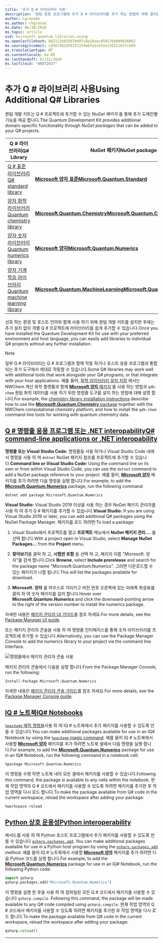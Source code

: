 ```yaml
---
title: '추가 Q # 라이브러리 사용'
description: '퀀텀 응용 프로그램에 추가 Q # 라이브러리를 추가 하는 방법에 대해 알아봅니다.'
author: cgranade
ms.author: chgranad
ms.date: 06/30/2020
ms.topic: article
uid: microsoft.quantum.libraries.using
ms.openlocfilehash: b82113b925870d07c8a28aecd50176e009826062
ms.sourcegitcommit: cdf67362d7b157254e6fe5c63a1c5551183fc589
ms.translationtype: MT
ms.contentlocale: ko-KR
ms.lasthandoff: 07/21/2020
ms.locfileid: "86872637"
---
```

# <a name="using-additional-q-libraries"></a><span data-ttu-id="a285e-103">추가 Q # 라이브러리 사용</span><span class="sxs-lookup"><span data-stu-id="a285e-103">Using Additional Q# Libraries</span></span>

<span data-ttu-id="a285e-104">퀀텀 개발 키트는 Q # 프로젝트에 추가할 수 있는 _NuGet 패키지_ 를 통해 추가 도메인별 기능을 제공 합니다.</span><span class="sxs-lookup"><span data-stu-id="a285e-104">The Quantum Development Kit provides additional domain-specific functionality through _NuGet packages_ that can be added to your Q# projects.</span></span>

| <span data-ttu-id="a285e-105">Q # 라이브러리</span><span class="sxs-lookup"><span data-stu-id="a285e-105">Q# Library</span></span>  | <span data-ttu-id="a285e-106">NuGet 패키지</span><span class="sxs-lookup"><span data-stu-id="a285e-106">NuGet package</span></span> | <span data-ttu-id="a285e-107">참고</span><span class="sxs-lookup"><span data-stu-id="a285e-107">Notes</span></span> |
|---------|---------|--------|
| [<span data-ttu-id="a285e-108">Q # 표준 라이브러리</span><span class="sxs-lookup"><span data-stu-id="a285e-108">Q# standard library</span></span>](xref:microsoft.quantum.libraries.standard.intro) | [<span data-ttu-id="a285e-109">**Microsoft 양자 표준**</span><span class="sxs-lookup"><span data-stu-id="a285e-109">**Microsoft.Quantum.Standard**</span></span>](https://www.nuget.org/packages/Microsoft.Quantum.Standard) | <span data-ttu-id="a285e-110">기본적으로 포함됨</span><span class="sxs-lookup"><span data-stu-id="a285e-110">Included by default</span></span> |
| [<span data-ttu-id="a285e-111">양자 화학 라이브러리</span><span class="sxs-lookup"><span data-stu-id="a285e-111">Quantum chemistry library</span></span>](xref:microsoft.quantum.chemistry.concepts.intro) | [<span data-ttu-id="a285e-112">**Microsoft.Quantum.Chemistry**</span><span class="sxs-lookup"><span data-stu-id="a285e-112">**Microsoft.Quantum.Chemistry**</span></span>](https://www.nuget.org/packages/Microsoft.Quantum.Chemistry) | |
| [<span data-ttu-id="a285e-113">양자 숫자 라이브러리</span><span class="sxs-lookup"><span data-stu-id="a285e-113">Quantum numerics library</span></span>](xref:microsoft.quantum.numerics.intro) | [<span data-ttu-id="a285e-114">**Microsoft 양자**</span><span class="sxs-lookup"><span data-stu-id="a285e-114">**Microsoft.Quantum.Numerics**</span></span>](https://www.nuget.org/packages/Microsoft.Quantum.Numerics) | |
| [<span data-ttu-id="a285e-115">양자 기계 학습 라이브러리</span><span class="sxs-lookup"><span data-stu-id="a285e-115">Quantum machine learning library</span></span>](xref:microsoft.quantum.libraries.machine-learning.intro) | [<span data-ttu-id="a285e-116">**Microsoft.Quantum.MachineLearning**</span><span class="sxs-lookup"><span data-stu-id="a285e-116">**Microsoft.Quantum.MachineLearning**</span></span>](https://www.nuget.org/packages/Microsoft.Quantum.MachineLearning) | |

<span data-ttu-id="a285e-117">선호 하는 환경 및 호스트 언어와 함께 사용 하기 위해 퀀텀 개발 키트를 설치한 후에는 추가 설치 없이 개별 Q # 프로젝트에 라이브러리를 쉽게 추가할 수 있습니다.</span><span class="sxs-lookup"><span data-stu-id="a285e-117">Once you have installed the Quantum Development Kit for use with your preferred environment and host language, you can easily add libraries to individual Q# projects without any further installation.</span></span>

> [!NOTE]
> <span data-ttu-id="a285e-118">일부 Q # 라이브러리는 Q # 프로그램과 함께 작동 하거나 호스트 응용 프로그램과 통합 되는 추가 도구에서 제대로 작동할 수 있습니다.</span><span class="sxs-lookup"><span data-stu-id="a285e-118">Some Q# libraries may work well with additional tools that work alongside your Q# programs, or that integrate with your host applications.</span></span>
> <span data-ttu-id="a285e-119">예를 들어, [화학 라이브러리 설치 지침](xref:microsoft.quantum.chemistry.concepts.installation) 에서는 NWChem 계산 화학 플랫폼과 함께 [ **Microsoft 양자** 패키지](https://www.nuget.org/packages/Microsoft.Quantum.Chemistry) 를 사용 하는 방법과 `qdk-chem` 퀀텀 화학 데이터를 사용 하기 위한 명령줄 도구를 설치 하는 방법에 대해 설명 합니다.</span><span class="sxs-lookup"><span data-stu-id="a285e-119">For example, the [chemistry library installation instructions](xref:microsoft.quantum.chemistry.concepts.installation) describe how to use the [**Microsoft.Quantum.Chemistry** package](https://www.nuget.org/packages/Microsoft.Quantum.Chemistry) together with the NWChem computational chemistry platform, and how to install the `qdk-chem` command-line tools for working with quantum chemistry data.</span></span>

## <a name="q-command-line-applications-or-net-interopability"></a>[<span data-ttu-id="a285e-120">Q # 명령줄 응용 프로그램 또는 .NET interopability</span><span class="sxs-lookup"><span data-stu-id="a285e-120">Q# command-line applications or .NET interopability</span></span>](#tab/tabid-csproj)

<span data-ttu-id="a285e-121">**명령줄 또는 Visual Studio Code:** 명령줄을 사용 하거나 Visual Studio Code 내에서 명령을 사용 하 여 `dotnet` NuGet 패키지 참조를 프로젝트에 추가할 수 있습니다.</span><span class="sxs-lookup"><span data-stu-id="a285e-121">**Command line or Visual Studio Code:** Using the command line on its own or from within Visual Studio Code, you can use the `dotnet` command to add a NuGet package reference to your project.</span></span>
<span data-ttu-id="a285e-122">예를 들어, [**Microsoft 양자**](https://www.nuget.org/packages/Microsoft.Quantum.Numerics) 패키지를 추가 하려면 다음 명령을 실행 합니다.</span><span class="sxs-lookup"><span data-stu-id="a285e-122">For example, to add the [**Microsoft.Quantum.Numerics**](https://www.nuget.org/packages/Microsoft.Quantum.Numerics) package, run the following command:</span></span>

```dotnetcli
dotnet add package Microsoft.Quantum.Numerics
```

<span data-ttu-id="a285e-123">**Visual Studio:** Visual Studio 2019 이상을 사용 하는 경우 NuGet 패키지 관리자를 사용 하 여 추가 Q # 패키지를 추가할 수 있습니다.</span><span class="sxs-lookup"><span data-stu-id="a285e-123">**Visual Studio:** If you are using Visual Studio 2019 or later, you can add additional Q# packages using the NuGet Package Manager.</span></span>
<span data-ttu-id="a285e-124">패키지를 로드 하려면:</span><span class="sxs-lookup"><span data-stu-id="a285e-124">To load a package:</span></span> 
1. <span data-ttu-id="a285e-125">Visual Studio에서 프로젝트를 열고 **프로젝트** 메뉴에서 **NuGet 패키지 관리 ...** 를 선택 합니다.</span><span class="sxs-lookup"><span data-stu-id="a285e-125">With a project open in Visual Studio, select **Manage NuGet Packages...** from the **Project** menu.</span></span>

2. <span data-ttu-id="a285e-126">**찾아보기**를 클릭 하 고, **시험판 포함** 을 선택 하 고, 패키지 이름 "Microsoft. 양자"를 검색 합니다.</span><span class="sxs-lookup"><span data-stu-id="a285e-126">Click **Browse**, select **Include prerelease** and search for the package name "Microsoft.Quantum.Numerics".</span></span> <span data-ttu-id="a285e-127">그러면 다운로드할 수 있는 패키지가 나열 됩니다.</span><span class="sxs-lookup"><span data-stu-id="a285e-127">This will list the packages available for download.</span></span>

3. <span data-ttu-id="a285e-128">**Microsoft. 양자** 를 마우스로 가리키고 버전 번호 오른쪽에 있는 아래쪽 화살표를 클릭 하 여 숫자 패키지를 설치 합니다.</span><span class="sxs-lookup"><span data-stu-id="a285e-128">Hover over **Microsoft.Quantum.Numerics** and click the downward-pointing arrow to the right of the version number to install the numerics package.</span></span>

<span data-ttu-id="a285e-129">자세한 내용은 [패키지 관리자 UI 가이드](https://docs.microsoft.com/nuget/tools/package-manager-ui)를 참조 하세요.</span><span class="sxs-lookup"><span data-stu-id="a285e-129">For more details, see the [Package Manager UI guide](https://docs.microsoft.com/nuget/tools/package-manager-ui).</span></span>

<span data-ttu-id="a285e-130">또는 패키지 관리자 콘솔을 사용 하 여 명령줄 인터페이스를 통해 숫자 라이브러리를 프로젝트에 추가할 수 있습니다.</span><span class="sxs-lookup"><span data-stu-id="a285e-130">Alternatively, you can use the Package Manager Console to add the numerics library to your project via the command line interface.</span></span>

![명령줄에서 패키지 관리자 콘솔 사용](~/media/vs2017-nuget-console-menu.png)

<span data-ttu-id="a285e-132">패키지 관리자 콘솔에서 다음을 실행 합니다.</span><span class="sxs-lookup"><span data-stu-id="a285e-132">From the Package Manager Console, run the following:</span></span>

```
Install-Package Microsoft.Quantum.Numerics
```

<span data-ttu-id="a285e-133">자세한 내용은 [패키지 관리자 콘솔 가이드](https://docs.microsoft.com/nuget/tools/package-manager-console)를 참조 하세요.</span><span class="sxs-lookup"><span data-stu-id="a285e-133">For more details, see the [Package Manager Console guide](https://docs.microsoft.com/nuget/tools/package-manager-console).</span></span>

## <a name="iq-notebooks"></a>[<span data-ttu-id="a285e-134">IQ # 노트북</span><span class="sxs-lookup"><span data-stu-id="a285e-134">IQ# Notebooks</span></span>](#tab/tabid-notebook)

<span data-ttu-id="a285e-135">[ `%package` 매직 명령을](xref:microsoft.quantum.iqsharp.magic-ref.package)사용 하 여 IQ # 노트북에서 추가 패키지를 사용할 수 있도록 만들 수 있습니다.</span><span class="sxs-lookup"><span data-stu-id="a285e-135">You can make additional packages available for use in an IQ# Notebook by using the [`%package` magic command](xref:microsoft.quantum.iqsharp.magic-ref.package).</span></span>
<span data-ttu-id="a285e-136">예를 들어 IQ # 노트북에서 사용할 [**Microsoft 양자**](https://www.nuget.org/packages/Microsoft.Quantum.Numerics) 패키지를 추가 하려면 노트북 셀에서 다음 명령을 실행 합니다.</span><span class="sxs-lookup"><span data-stu-id="a285e-136">For example, to add the [**Microsoft.Quantum.Numerics**](https://www.nuget.org/packages/Microsoft.Quantum.Numerics) package for use in an IQ# Notebook, run the following command in a notebook cell:</span></span>

```
%package Microsoft.Quantum.Numerics
```

<span data-ttu-id="a285e-137">이 명령을 수행 하면 노트북 내의 모든 셀에서 패키지를 사용할 수 있습니다.</span><span class="sxs-lookup"><span data-stu-id="a285e-137">Following this command, the package is available to any cells within the notebook.</span></span>
<span data-ttu-id="a285e-138">현재 작업 영역의 Q # 코드에서 패키지를 사용할 수 있도록 하려면 패키지를 추가한 후 작업 영역을 다시 로드 합니다.</span><span class="sxs-lookup"><span data-stu-id="a285e-138">To make the package available from Q# code in the current workspace, reload the workspace after adding your package:</span></span>

```
%workspace reload
```

## <a name="python-interoperability"></a>[<span data-ttu-id="a285e-139">Python 상호 운용성</span><span class="sxs-lookup"><span data-stu-id="a285e-139">Python interoperability</span></span>](#tab/tabid-python)


<span data-ttu-id="a285e-140">메서드를 사용 하 여 Python 호스트 프로그램에서 추가 패키지를 사용할 수 있도록 만들 수 있습니다 [`qsharp.packages.add`](https://docs.microsoft.com/python/qsharp/qsharp.packages.packages) .</span><span class="sxs-lookup"><span data-stu-id="a285e-140">You can make additional packages available for use in a Python host program by using the [`qsharp.packages.add`](https://docs.microsoft.com/python/qsharp/qsharp.packages.packages) method.</span></span>
<span data-ttu-id="a285e-141">예를 들어 IQ # 노트북에서 사용할 [**Microsoft 양자**](https://www.nuget.org/packages/Microsoft.Quantum.Numerics) 패키지를 추가 하려면 다음 Python 코드를 실행 합니다.</span><span class="sxs-lookup"><span data-stu-id="a285e-141">For example, to add the [**Microsoft.Quantum.Numerics**](https://www.nuget.org/packages/Microsoft.Quantum.Numerics) package for use in an IQ# Notebook, run the following Python code:</span></span>

```python
import qsharp
qsharp.packages.add("Microsoft.Quantum.Numerics")
```

<span data-ttu-id="a285e-142">이 명령을 실행 한 후을 사용 하 여 컴파일된 모든 Q # 코드에서 패키지를 사용할 수 있습니다 `qsharp.compile` .</span><span class="sxs-lookup"><span data-stu-id="a285e-142">Following this command, the package will be made available to any Q# code compiled using `qsharp.compile`.</span></span>
<span data-ttu-id="a285e-143">현재 작업 영역의 Q # 코드에서 패키지를 사용할 수 있도록 하려면 패키지를 추가한 후 작업 영역을 다시 로드 합니다.</span><span class="sxs-lookup"><span data-stu-id="a285e-143">To make the package available from Q# code in the current workspace, reload the workspace after adding your package:</span></span>

```python
qsharp.reload()
```

***
